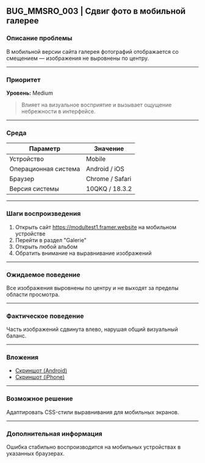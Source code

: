 ## BUG_MMSRO_003 | Сдвиг фото в мобильной галерее

### Описание проблемы

В мобильной версии сайта галерея фотографий отображается со смещением — изображения не выровнены по центру.

---

### Приоритет

**Уровень:** Medium

> Влияет на визуальное восприятие и вызывает ощущение небрежности в интерфейсе.

---

### Среда

| Параметр             | Значение        |
| -------------------- | --------------- |
| Устройство           | Mobile          |
| Операционная система | Android / iOS   |
| Браузер              | Chrome / Safari |
| Версия системы       | 10QKQ / 18.3.2  |

---

### Шаги воспроизведения

1. Открыть сайт https://modultest1.framer.website на мобильном устройстве
2. Перейти в раздел "Galerie"
3. Открыть любой альбом
4. Обратить внимание на выравнивание изображений

---

### Ожидаемое поведение

Все изображения выровнены по центру и не выходят за пределы области просмотра.

---

### Фактическое поведение

Часть изображений сдвинута влево, нарушая общий визуальный баланс.

---

### Вложения

- [Скриншот (Android)](https://drive.google.com/file/d/1SDp315puWxDWIlRe8uuUEl_imabD9pCz/view?usp=sharing)
- [Скриншот (iPhone)](https://drive.google.com/file/d/1QvjR-fYATIJTr8PruKTFBxe72sbs7y-y/view?usp=sharing)

---

### Возможное решение

Адаптировать CSS-стили выравнивания для мобильных экранов.

---

### Дополнительная информация

Ошибка стабильно воспроизводится на мобильных устройствах в указанных браузерах.
